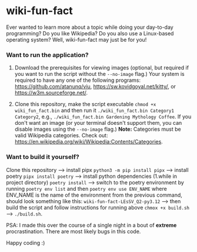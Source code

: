 # wiki-fun-fact
Ever wanted to learn more about a topic while doing your day-to-day programming? Do you like Wikipedia? Do you also use a Linux-based operating system? Well, wiki-fun-fact may just be for you! 

### Want to run the application?

1. Download the prerequisites for viewing images (optional, but required if you want to run the script without the `--no-image` flag.) Your system is required to have any one of the following programs: https://github.com/atanunq/viu, https://sw.kovidgoyal.net/kitty/, or https://w3m.sourceforge.net/.

2. Clone this repository, make the script executable `chmod +x wiki_fun_fact.bin` and then run it `./wiki_fun_fact.bin Category1 Category2`, e.g., `./wiki_fun_fact.bin Gardening Mythology Coffee`. If you don't want an image (or your terminal doesn't support them, you can disable images using the `--no-image` flag.) **Note:** Categories must be valid Wikipedia categories. Check out: https://en.wikipedia.org/wiki/Wikipedia:Contents/Categories.

### Want to build it yourself?
Clone this repository --> install pipx `python3 -m pip install pipx` --> install poetry `pipx install poetry` --> install python dependencies (1.while in project directory) `poetry install` --> switch to the poetry environment by running `poetry env list` and then `poetry env use ENV_NAME` where ENV_NAME is the name of the environment from the previous command, should look something like this: `wiki-fun-fact-LEsSV_Q2-py3.12` --> then build the script and follow instructions for running above `chmox +x build.sh` --> `./build.sh`.

PSA: I made this over the course of a single night in a bout of __extreme__ procrastination. There are most likely bugs in this code.

Happy coding :)